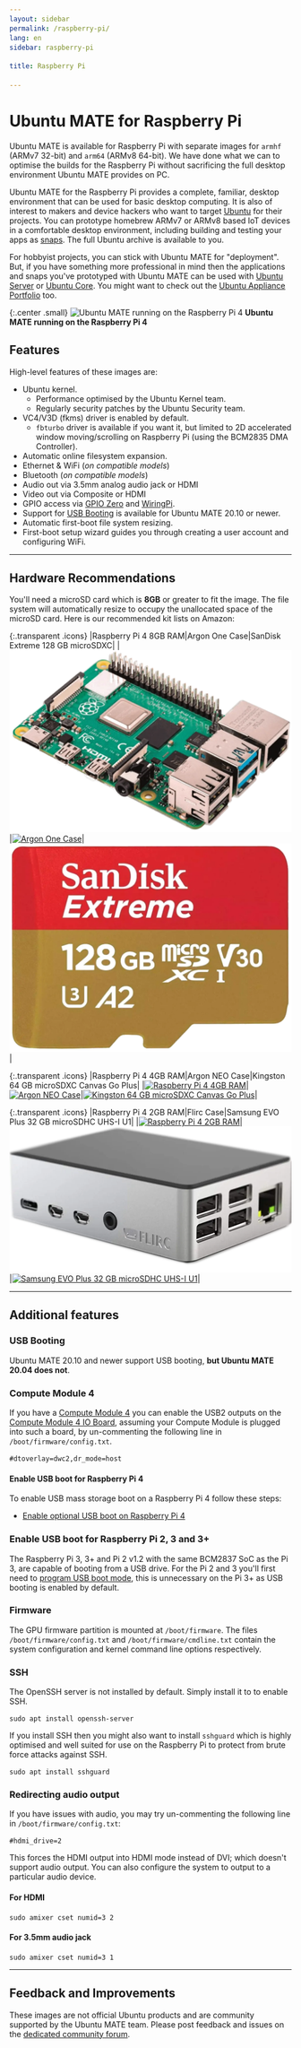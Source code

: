 ```yaml
---
layout: sidebar
permalink: /raspberry-pi/
lang: en
sidebar: raspberry-pi

title: Raspberry Pi

---
```


# Ubuntu MATE for Raspberry Pi

Ubuntu MATE is available for Raspberry Pi with separate images for `armhf`
(ARMv7 32-bit) and `arm64` (ARMv8 64-bit). We have done what we can to
optimise the builds for the Raspberry Pi without sacrificing the full desktop
environment Ubuntu MATE provides on PC.

Ubuntu MATE for the Raspberry Pi provides a complete, familiar, desktop environment
that can be used for basic desktop computing. It is also of interest to makers and
device hackers who want to target [Ubuntu](https://ubuntu.com) for their projects.
You can prototype homebrew ARMv7 or ARMv8 based IoT devices in a comfortable desktop
environment, including building and testing your apps as [snaps](https://snapcraft.io).
The full Ubuntu archive is available to you.

For hobbyist projects, you can stick with Ubuntu MATE for "deployment". But, if
you have something more professional in mind then the applications and snaps you've
prototyped with Ubuntu MATE can be used with [Ubuntu Server](https://ubuntu.com/download/raspberry-pi)
or [Ubuntu Core](https://www.ubuntu.com/core). You might want to check out the
[Ubuntu Appliance Portfolio](https://ubuntu.com/appliance) too.

{:.center .small}
![Ubuntu MATE running on the Raspberry Pi 4](/images/ports/09_raspberrypi.png)
**Ubuntu MATE running on the Raspberry Pi 4**

## Features

High-level features of these images are:

  * Ubuntu kernel.
    * Performance optimised by the Ubuntu Kernel team.
    * Regularly security patches by the Ubuntu Security team.
  * VC4/V3D (fkms) driver is enabled by default.
    * `fbturbo` driver is available if you want it, but limited to 2D accelerated window moving/scrolling on Raspberry Pi (using the BCM2835 DMA Controller).
  * Automatic online filesystem expansion.
  * Ethernet & WiFi (*on compatible models*)
  * Bluetooth (*on compatible models*)
  * Audio out via 3.5mm analog audio jack or HDMI
  * Video out via Composite or HDMI
  * GPIO access via [GPIO Zero](https://gpiozero.readthedocs.io) and [WiringPi](http://wiringpi.com/).
  * Support for [USB Booting](https://www.raspberrypi.org/documentation/hardware/raspberrypi/bootmodes/msd.md) is available for Ubuntu MATE 20.10 or newer.
  * Automatic first-boot file system resizing.
  * First-boot setup wizard guides you through creating a user account and configuring WiFi.

<!--
  * Hardware acceleration:
    *  `ffmpeg` has hardware assisted video decoding and encoding.
    *  VLC has hardware assisted video decoding.
  * Additional software:
    * [Steam Link](https://support.steampowered.com/kb_article.php?ref=6153-IFGH-6589) is available for install.
    * [Minecraft: Pi Edition](https://projects.raspberrypi.org/en/projects/getting-started-with-minecraft-pi) is available for install.
-->

---

## Hardware Recommendations

You'll need a microSD card which is **8GB** or greater to fit the image. The
file system will automatically resize to occupy the unallocated space of the
microSD card. Here is our recommended kit lists on Amazon:

{:.transparent .icons}
|Raspberry Pi 4 8GB RAM|Argon One Case|SanDisk Extreme 128 GB microSDXC|
|[![Raspberry Pi 4 8GB RAM](/images/ports/pi4-8GB.webp)](https://geni.us/QjSiQA6)|[![Argon One Case](/images/ports/argon-one.webp)](https://geni.us/lvbbi8n)|[![SanDisk Extreme 128 GB microSDXC](/images/ports/SanDiskExtreme.webp)](https://geni.us/oRQKPJ)|

{:.transparent .icons}
|Raspberry Pi 4 4GB RAM|Argon NEO Case|Kingston 64 GB microSDXC Canvas Go Plus|
|[![Raspberry Pi 4 4GB RAM](/images/ports/pi4-4GB.webp)](https://geni.us/wKRpG)|[![Argon NEO Case](/images/ports/argon-neo.webp)](https://geni.us/DcxV)|[![Kingston 64 GB microSDXC Canvas Go Plus](/images/ports/KingstonCanvasGoPlus.webp)](https://geni.us/Jelmu)|

{:.transparent .icons}
|Raspberry Pi 4 2GB RAM|Flirc Case|Samsung EVO Plus 32 GB microSDHC UHS-I U1|
|[![Raspberry Pi 4 2GB RAM](/images/ports/pi4-2GB.webp)](https://geni.us/GN70L)|[![Flirc Case](/images/ports/flirc.webp)](https://geni.us/QvssBp)|[![Samsung EVO Plus 32 GB microSDHC UHS-I U1](/images/ports/SamsungEvoPlus.png)](https://geni.us/AKAsg)|

---

## Additional features

### USB Booting

Ubuntu MATE 20.10 and newer support USB booting, **but Ubuntu MATE 20.04 does not**.

### Compute Module 4

If you have a [Compute Module 4](https://www.raspberrypi.org/products/compute-module-4/?variant=raspberry-pi-cm4001000)
you can enable the USB2 outputs on the [Compute Module 4 IO Board](https://www.raspberrypi.org/products/compute-module-4-io-board/),
assuming your Compute Module is plugged into such a board, by un-commenting the following line in
`/boot/firmware/config.txt`.

    #dtoverlay=dwc2,dr_mode=host

#### Enable USB boot for Raspberry Pi 4

To enable USB mass storage boot on a Raspberry Pi 4 follow these steps:

  * [Enable optional USB boot on Raspberry Pi 4](https://ubuntu.com/tutorials/how-to-install-ubuntu-desktop-on-raspberry-pi-4#4-optional-usb-boot)

### Enable USB boot for Raspberry Pi 2, 3 and 3+

The Raspberry Pi 3, 3+ and Pi 2 v1.2 with the same BCM2837 SoC as the Pi 3,
are capable of booting from a USB drive. For the Pi 2 and 3 you'll first
need to [program USB boot mode](https://www.raspberrypi.org/documentation/hardware/raspberrypi/bootmodes/msd.md),
this is unnecessary on the Pi 3+ as USB booting is enabled by default.

### Firmware

The GPU firmware partition is mounted at `/boot/firmware`. The files
`/boot/firmware/config.txt` and `/boot/firmware/cmdline.txt` contain
the system configuration and kernel command line options respectively.

### SSH

The OpenSSH server is not installed by default. Simply install it to
to enable SSH.

    sudo apt install openssh-server

If you install SSH then you might also want to install `sshguard`
which is highly optimised and well suited for use on the Raspberry Pi
to protect from brute force attacks against SSH.

    sudo apt install sshguard

<!--
### Steam Link for Raspberry Pi

The Steam Link app extends Steam Link functionality to the Raspberry Pi
Model B 3 and 3+ and uses the same streaming technology as Valve's
Steam Link, allowing you to play your favorite games and even spectate
VR games right from your Raspberry Pi.

Can be installed via `sudo apt install steamlink`

You can learn more about Steam Link for Raspberry Pi from Valve:

  * [Steam Link App for Raspberry Pi](https://support.steampowered.com/kb_article.php?ref=6153-IFGH-6589)

### Minecraft: Pi Edition

Minecraft: Pi Edition is a cut down version of Minecraft for the Raspberry Pi.
It is based on an old version of Minecraft Pocket Edition and offers language
bindings for Python.

Can be installed via `sudo apt install minecraft-pi`

You can learn more about how to control the player, manually build with blocks
and use the Python interface to manipulate the world around you from the Raspberry Pi Foundation.

  * [Getting Started with Minecraft Pi](https://projects.raspberrypi.org/en/projects/getting-started-with-minecraft-pi)
-->

### Redirecting audio output

If you have issues with audio, you may try un-commenting the following line in `/boot/firmware/config.txt`:

    #hdmi_drive=2

This forces the HDMI output into HDMI mode instead of DVI; which doesn't support
audio output. You can also configure the system to output to a particular audio
device.

#### For HDMI

    sudo amixer cset numid=3 2

#### For 3.5mm audio jack

    sudo amixer cset numid=3 1

<!--
### Hardware accelerated video

Most videos will play with hardware acceleration using VLC which
is pre-installed in Ubuntu MATE. To use hardware accelerated video playback
with `ffplay` you must specify the `h264_mmal` codec.

    `ffplay -vcodec h264_mmal video.mp4`

Hardware accelerated playback on the Raspberry Pi works by overlaying the
video directly to the screen. Therefore there are no onscreen controls for
playback control. You'll need to use the ffmpeg keyboard shortcuts.

  * [ffplay keyboard controls](https://ffmpeg.org/ffplay.html#toc-While-playing)

`ffmpeg` also offer hardware enabled video encoding via the `h264_omx` encoder. Here is an example:

    `ffmpeg -f video4linux2 -i /dev/video0 -s 1280x720 -c:v h264_omx output.mp4`

However if you have MPEG-2 or VC-1 video video files then **you will need MPEG-2
and/or VC-1 licenses from the [Raspberry Pi Store](http://www.raspberrypi.com/license-keys/)**.
-->

---

## Feedback and Improvements

These images are not official Ubuntu products and are community supported by the
Ubuntu MATE team. Please post feedback and issues on the [dedicated community forum](https://ubuntu-mate.community/c/support/raspberry-pi).
